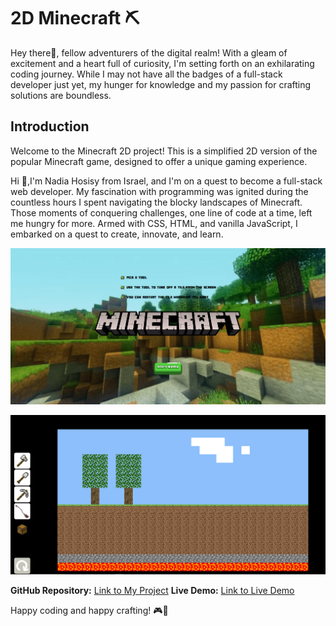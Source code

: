 # 2D Minecraft ⛏️

Hey there👋, fellow adventurers of the digital realm! With a gleam of excitement and a heart full of curiosity, I'm setting forth on an exhilarating coding journey. While I may not have all the badges of a full-stack developer just yet, my hunger for knowledge and my passion for crafting solutions are boundless.

## Introduction

Welcome to the Minecraft 2D project! This is a simplified 2D version of the popular Minecraft game, designed to offer a unique gaming experience.

Hi 👋,I'm Nadia Hosisy from Israel, and I'm on a quest to become a full-stack web developer. My fascination with programming was ignited during the countless hours I spent navigating the blocky landscapes of Minecraft. Those moments of conquering challenges, one line of code at a time, left me hungry for more. Armed with CSS, HTML, and vanilla JavaScript, I embarked on a quest to create, innovate, and learn.

![Screenshot 1](/assets/images/screen_shot_main.PNG)

![Screenshot 2](/assets/images/screen_shot_game.PNG)

**GitHub Repository:** [Link to My Project](https://github.com/nadiahosisy/minecraft-2d)
**Live Demo:** [Link to Live Demo](https://enchanting-zuccutto-e52e39.netlify.app)

Happy coding and happy crafting! 🎮🌟
